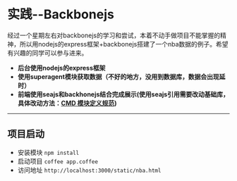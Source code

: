 # 实践--Backbonejs

经过一个星期左右对backbonejs的学习和尝试，本着不动手做项目不能掌握的精神，所以用nodejs的express框架+backbonejs搭建了一个nba数据的例子。希望有兴趣的同学可以参与进来。

- **后台使用nodejs的express框架**
- **使用superagent模块获取数据（不好的地方，没用到数据库，数据会出现延时）**
- **前端使用seajs和backhonejs结合完成展示(使用seajs引用需要改动基础库，具体改动方法：[CMD 模块定义规范](https://github.com/seajs/seajs/issues/242))**


-------------------

## 项目启动

 -  安装模块   `npm install` 
 - 启动项目    `coffee app.coffee` 
 - 访问地址    `http://localhost:3000/static/nba.html`